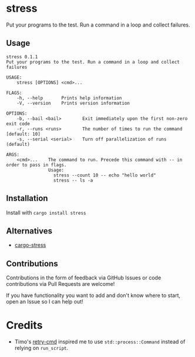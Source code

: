 # stress

Put your programs to the test. Run a command in a loop and collect failures.

## Usage

```
stress 0.1.1
Put your programs to the test. Run a command in a loop and collect failures

USAGE:
    stress [OPTIONS] <cmd>...

FLAGS:
    -h, --help       Prints help information
    -V, --version    Prints version information

OPTIONS:
    -b, --bail <bail>        Exit immediately upon the first non-zero exit code
    -r, --runs <runs>        The number of times to run the command [default: 10]
    -s, --serial <serial>    Turn off parallelization of runs (default)

ARGS:
    <cmd>...    The command to run. Precede this command with -- in order to pass in flags.
                Usage:
                  stress --count 10 -- echo "hello world"
                  stress -- ls -a
```

## Installation

Install with `cargo install stress`

## Alternatives

- [cargo-stress](https://lib.rs/crates/cargo-stress)

## Contributions

Contributions in the form of feedback via GitHub Issues or code contributions via Pull Requests are welcome!

If you have functionality you want to add and don't know where to start, open an Issue so I can help out!

# Credits

- Timo's [retry-cmd](https://github.com/timofurrer/retry-cmd) inspired me to use `std::process::Command` instead of relying on `run_script`.
